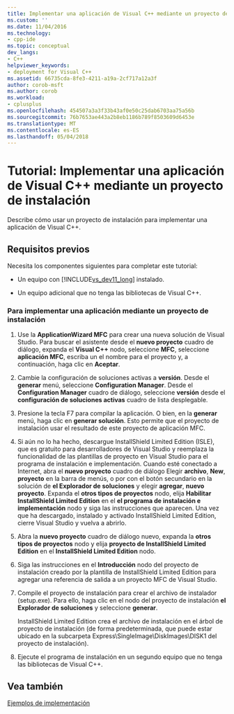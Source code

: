 ```yaml
---
title: Implementar una aplicación de Visual C++ mediante un proyecto de instalación | Documentos de Microsoft
ms.custom: ''
ms.date: 11/04/2016
ms.technology:
- cpp-ide
ms.topic: conceptual
dev_langs:
- C++
helpviewer_keywords:
- deployment for Visual C++
ms.assetid: 66735cda-8fe3-4211-a19a-2cf717a12a3f
author: corob-msft
ms.author: corob
ms.workload:
- cplusplus
ms.openlocfilehash: 454507a3a3f33b43af0e50c25dab6703aa75a56b
ms.sourcegitcommit: 76b7653ae443a2b8eb1186b789f8503609d6453e
ms.translationtype: MT
ms.contentlocale: es-ES
ms.lasthandoff: 05/04/2018
---
```

# <a name="walkthrough-deploying-a-visual-c-application-by-using-a-setup-project"></a>Tutorial: Implementar una aplicación de Visual C++ mediante un proyecto de instalación
Describe cómo usar un proyecto de instalación para implementar una aplicación de Visual C++.  
  
## <a name="prerequisites"></a>Requisitos previos  
 Necesita los componentes siguientes para completar este tutorial:  
  
-   Un equipo con [!INCLUDE[vs_dev11_long](../build/includes/vs_dev11_long_md.md)] instalado.  
  
-   Un equipo adicional que no tenga las bibliotecas de Visual C++.  
  
### <a name="to-deploy-an-application-by-using-a-setup-project"></a>Para implementar una aplicación mediante un proyecto de instalación  
  
1.  Use la **ApplicationWizard MFC** para crear una nueva solución de Visual Studio. Para buscar el asistente desde el **nuevo proyecto** cuadro de diálogo, expanda el **Visual C++** nodo, seleccione **MFC**, seleccione **aplicación MFC**, escriba un el nombre para el proyecto y, a continuación, haga clic en **Aceptar**.  
  
2.  Cambie la configuración de soluciones activas a **versión**. Desde el **generar** menú, seleccione **Configuration Manager**. Desde el **Configuration Manager** cuadro de diálogo, seleccione **versión** desde el **configuración de soluciones activas** cuadro de lista desplegable.  
  
3.  Presione la tecla F7 para compilar la aplicación. O bien, en la **generar** menú, haga clic en **generar solución**. Esto permite que el proyecto de instalación usar el resultado de este proyecto de aplicación MFC.  
  
4.  Si aún no lo ha hecho, descargue InstallShield Limited Edition (ISLE), que es gratuito para desarrolladores de Visual Studio y reemplaza la funcionalidad de las plantillas de proyecto en Visual Studio para el programa de instalación e implementación. Cuando esté conectado a Internet, abra el **nuevo proyecto** cuadro de diálogo Elegir **archivo**, **New**, **proyecto** en la barra de menús, o por con el botón secundario en la solución de **el Explorador de soluciones** y elegir **agregar**, **nuevo proyecto**. Expanda el **otros tipos de proyectos** nodo, elija **Habilitar InstallShield Limited Edition** en el **el programa de instalación e implementación** nodo y siga las instrucciones que aparecen. Una vez que ha descargado, instalado y activado InstallShield Limited Edition, cierre Visual Studio y vuelva a abrirlo.  
  
5.  Abra la **nuevo proyecto** cuadro de diálogo nuevo, expanda la **otros tipos de proyectos** nodo y elija **proyecto de InstallShield Limited Edition** en el  **InstallShield Limited Edition** nodo.  
  
6.  Siga las instrucciones en el **Introducción** nodo del proyecto de instalación creado por la plantilla de InstallShield Limited Edition para agregar una referencia de salida a un proyecto MFC de Visual Studio.  
  
7.  Compile el proyecto de instalación para crear el archivo de instalador (setup.exe). Para ello, haga clic en el nodo del proyecto de instalación **el Explorador de soluciones** y seleccione **generar**.  
  
     InstallShield Limited Edition crea el archivo de instalación en el árbol de proyecto de instalación (de forma predeterminada, que puede estar ubicado en la subcarpeta Express\SingleImage\DiskImages\DISK1 del proyecto de instalación).  
  
8.  Ejecute el programa de instalación en un segundo equipo que no tenga las bibliotecas de Visual C++.  
  
## <a name="see-also"></a>Vea también  
 [Ejemplos de implementación](../ide/deployment-examples.md)